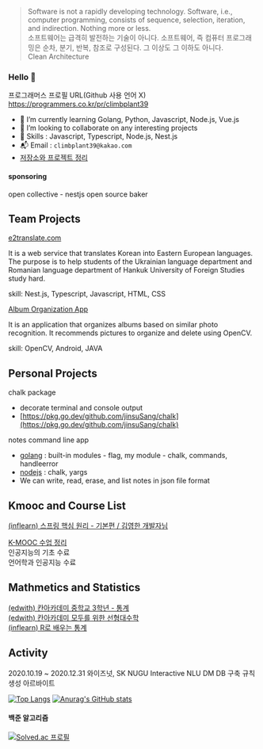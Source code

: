 > Software is not a rapidly developing technology. Software, i.e., computer programming, consists of sequence, selection, iteration, and indirection. Nothing more or less.  
> 소프트웨어는 급격히 발전하는 기술이 아니다. 소프트웨어, 즉 컴퓨터 프로그래밍은 순차, 분기, 반복, 참조로 구성된다. 그 이상도 그 이하도 아니다.  
> Clean Architecture

### Hello 👋

프로그래머스 프로필 URL(Github 사용 언어 X)  
https://programmers.co.kr/pr/climbplant39

- 🌱 I’m currently learning Golang, Python, Javascript, Node.js, Vue.js
- 👯 I’m looking to collaborate on any interesting projects
- 🤔 Skills : Javascript, Typescript, Node.js, Nest.js
- :mailbox_with_mail: Email : `climbplant39@kakao.com`
- [저장소와 프로젝트 정리](https://github.com/jinsuSang/repo-projects)

#### sponsoring

open collective - nestjs open source baker

## Team Projects

[e2translate.com](https://www.e2translate.com/)

It is a web service that translates Korean into Eastern European languages. The purpose is to help students of the Ukrainian language department and Romanian language department of Hankuk University of Foreign Studies study hard.

skill: Nest.js, Typescript, Javascript, HTML, CSS

[Album Organization App](https://github.com/JaeEon-Ryu/BeaM4)

It is an application that organizes albums based on similar photo recognition. It recommends pictures to organize and delete using OpenCV.

skill: OpenCV, Android, JAVA

## Personal Projects

chalk package
- decorate terminal and console output
- [https://pkg.go.dev/github.com/jinsuSang/chalk](https://pkg.go.dev/github.com/jinsuSang/chalk)

notes command line app 
- [golang](https://github.com/jinsuSang/notes-app) : built-in modules - flag, my module - chalk, commands, handleerror
- [nodejs](https://github.com/jinsuSang/note-app) : chalk, yargs
- We can write, read, erase, and list notes in json file format


## Kmooc and Course List

[(inflearn) 스프링 핵심 원리 - 기본편 / 김영한 개발자님](https://www.inflearn.com/certificate/214287-325969-2355584)
  
[K-MOOC 수업 정리](https://github.com/jinsuSang/kmooc)  
인공지능의 기초 수료  
언어학과 인공지능 수료  


## Mathmetics and Statistics

[(edwith) 칸아카데미 중학교 3학년 - 통계](https://climbplant39.tistory.com/55?category=992116)  
[(edwith) 칸아카데미 모두를 위한 선형대수학](https://github.com/jinsuSang/linear-algebra-for-everyone)  
[(inflearn) R로 배우는 통계](https://github.com/jinsuSang/Statistics-learned-by-R)

<!--
**jinsuSang/jinsuSang** is a ✨ _special_ ✨ repository because its `README.md` (this file) appears on your GitHub profile.

Here are some ideas to get you started:

- 🔭 I’m currently working on ...
- 🌱 I’m currently learning ...
- 👯 I’m looking to collaborate on ...
- 🤔 I’m looking for help with ...
- 💬 Ask me about ...
- 📫 How to reach me: ...
- 😄 Pronouns: ...
- ⚡ Fun fact: ...
-->

## Activity
2020.10.19 ~ 2020.12.31 와이즈넛, SK NUGU Interactive NLU DM DB 구축 규칙 생성 아르바이트  
  
[![Top Langs](https://github-readme-stats.vercel.app/api/top-langs/?username=sangjinsu&exclude_repo=JaeEon-Ryu/BeaM4,openCVFeatureMatchingList,opencvFeatureMatching,jinsuSang,numpy-basic)](https://github.com/jinsuSang/github-readme-stats)
[![Anurag's GitHub stats](https://github-readme-stats.vercel.app/api?username=sangjinsu)](https://github.com/anuraghazra/github-readme-stats)
#### 백준 알고리즘
[![Solved.ac
프로필](http://mazassumnida.wtf/api/v2/generate_badge?boj=climbplant39)](https://solved.ac/climbplant39)

